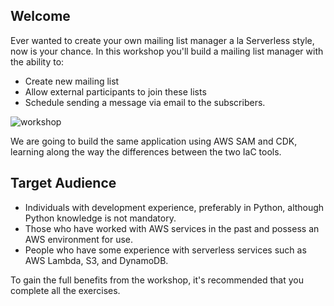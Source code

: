 ## Welcome
Ever wanted to create your own mailing list manager a la Serverless style, now is your chance. In this workshop you'll build a mailing list manager with the ability to:

* Create new mailing list
* Allow external participants to join these lists
* Schedule sending a message via email to the subscribers.

![workshop](https://github.com/fun-with-serverless/building-serverless-using-iac/assets/110536677/cbcb2866-93a8-488f-ad30-d014c10bba1d)

We are going to build the same application using AWS SAM and CDK, learning along the way the differences between the two IaC tools.

## Target Audience
* Individuals with development experience, preferably in Python, although Python knowledge is not mandatory.
* Those who have worked with AWS services in the past and possess an AWS environment for use.
* People who have some experience with serverless services such as AWS Lambda, S3, and DynamoDB.

To gain the full benefits from the workshop, it's recommended that you complete all the exercises.
